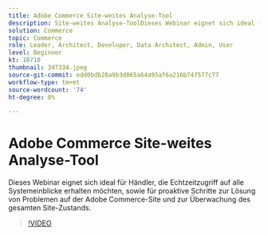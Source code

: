 ```yaml
---
title: Adobe Commerce Site-weites Analyse-Tool
description: Site-weites Analyse-ToolDieses Webinar eignet sich ideal für Händler, die Echtzeitzugriff auf alle Systemeinblicke erhalten möchten, sowie für proaktive Schritte zur Lösung von Problemen auf der Adobe Commerce-Site und zur Überwachung des gesamten Site-Zustands.
solution: Commerce
topic: Commerce
role: Leader, Architect, Developer, Data Architect, Admin, User
level: Beginner
kt: 10710
thumbnail: 347334.jpeg
source-git-commit: edd0bdb28a9b3d065a64a95af6a216b747577c77
workflow-type: tm+mt
source-wordcount: '74'
ht-degree: 0%

---
```


# Adobe Commerce Site-weites Analyse-Tool

Dieses Webinar eignet sich ideal für Händler, die Echtzeitzugriff auf alle Systemeinblicke erhalten möchten, sowie für proaktive Schritte zur Lösung von Problemen auf der Adobe Commerce-Site und zur Überwachung des gesamten Site-Zustands.

>[!VIDEO](https://video.tv.adobe.com/v/347334/?quality=12&learn=on)
